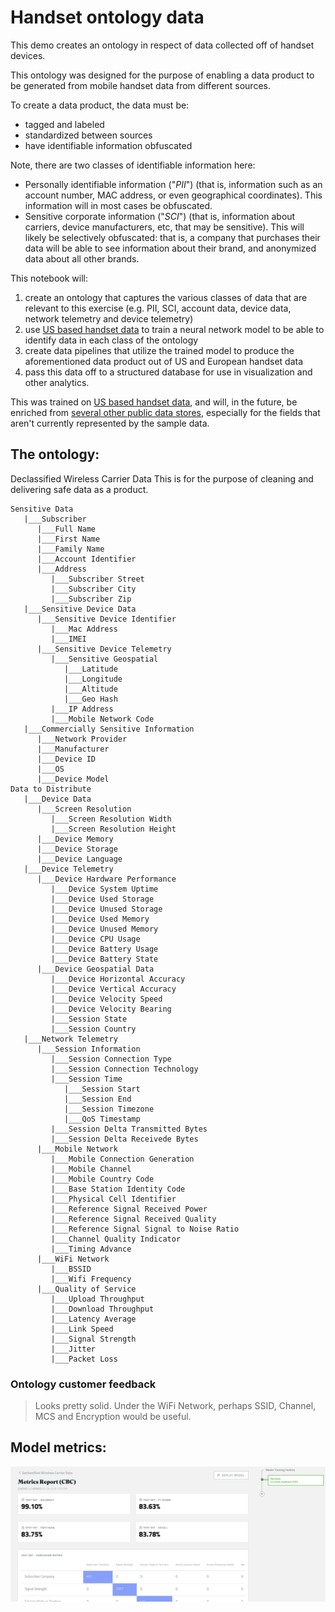 # Handset ontology data

This demo creates an ontology in respect of data collected off of handset devices.

This ontology was designed for the purpose of enabling a data product to be generated from mobile handset data from different sources.

To create a data product, the data must be:

* tagged and labeled
* standardized between sources
* have identifiable information obfuscated

Note, there are two classes of identifiable information here:

*  Personally identifiable information ("*PII*") (that is, information such as an account number, MAC address, or even geographical coordinates). This information will in most cases be obfuscated.
* Sensitive corporate information ("*SCI*") (that is, information about carriers, device manufacturers, etc, that may be sensitive). This will likely be selectively obfuscated: that is, a company that purchases their data will be able to see information about their brand, and anonymized data about all other brands.

This notebook will:

1. create an ontology that captures the various classes of data that are relevant to this exercise (e.g. PII, SCI, account data, device data, network telemetry and device telemetry)
2. use [US based handset data](https://github.com/datalogue/handset_ontology_demo/blob/master/data/5K_us_tutela.csv) to train a neural network model to be able to identify data in each class of the ontology
3. create data pipelines that utilize the trained model to produce the aforementioned data product out of US and European handset data
4. pass this data off to a structured database for use in visualization and other analytics.

This was trained on [US based handset data](https://github.com/datalogue/handset_ontology_demo/blob/master/data/5K_us_tutela.csv), and will, in the future, be enriched from [several other public data stores](https://github.com/datalogue/demo-data), especially for the fields that aren't currently represented by the sample data.

## The ontology:

Declassified Wireless Carrier Data
This is for the purpose of cleaning and delivering safe data as a product.
```
Sensitive Data
   |___Subscriber
      |___Full Name
      |___First Name
      |___Family Name
      |___Account Identifier
      |___Address
         |___Subscriber Street
         |___Subscriber City
         |___Subscriber Zip
   |___Sensitive Device Data
      |___Sensitive Device Identifier
         |___Mac Address
         |___IMEI
      |___Sensitive Device Telemetry
         |___Sensitive Geospatial
            |___Latitude
            |___Longitude
            |___Altitude
            |___Geo Hash
         |___IP Address
         |___Mobile Network Code
   |___Commercially Sensitive Information
      |___Network Provider
      |___Manufacturer
      |___Device ID
      |___OS
      |___Device Model
Data to Distribute
   |___Device Data
      |___Screen Resolution
         |___Screen Resolution Width
         |___Screen Resolution Height
      |___Device Memory
      |___Device Storage
      |___Device Language
   |___Device Telemetry
      |___Device Hardware Performance
         |___Device System Uptime
         |___Device Used Storage
         |___Device Unused Storage
         |___Device Used Memory
         |___Device Unused Memory
         |___Device CPU Usage
         |___Device Battery Usage
         |___Device Battery State
      |___Device Geospatial Data
         |___Device Horizontal Accuracy
         |___Device Vertical Accuracy
         |___Device Velocity Speed
         |___Device Velocity Bearing
         |___Session State
         |___Session Country
   |___Network Telemetry
      |___Session Information
         |___Session Connection Type
         |___Session Connection Technology
         |___Session Time
            |___Session Start
            |___Session End
            |___Session Timezone
            |___QoS Timestamp
         |___Session Delta Transmitted Bytes
         |___Session Delta Receivede Bytes
      |___Mobile Network
         |___Mobile Connection Generation
         |___Mobile Channel
         |___Mobile Country Code
         |___Base Station Identity Code
         |___Physical Cell Identifier
         |___Reference Signal Received Power
         |___Reference Signal Received Quality
         |___Reference Signal Signal to Noise Ratio
         |___Channel Quality Indicator
         |___Timing Advance
      |___WiFi Network
         |___BSSID
         |___Wifi Frequency
      |___Quality of Service
         |___Upload Throughput
         |___Download Throughput
         |___Latency Average
         |___Link Speed
         |___Signal Strength
         |___Jitter
         |___Packet Loss
```

### Ontology customer feedback

> Looks pretty solid. Under the WiFi Network, perhaps SSID, Channel, MCS and Encryption would be useful.

## Model metrics:

![model metrics](https://github.com/datalogue/handset_telemetry/blob/master/code/images/Screen%20Shot%202019-05-30%20at%209.38.37%20AM.png?raw=true)
